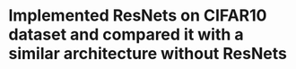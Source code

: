 # Implemented ResNets on CIFAR10 dataset and compared it with a similar architecture without ResNets
